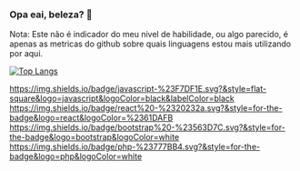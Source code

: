 ### Opa eai, beleza? 👋

Nota: Este não é indicador do meu nivel de habilidade, ou algo parecido, é apenas as metricas do github sobre quais linguagens estou mais utilizando por aqui.


[![Top Langs](https://github-readme-stats.vercel.app/api/top-langs/?username=GeronimoOlanda&layout=compact)](https://github.com/GeronimoOlanda/github-readme-stats)

https://img.shields.io/badge/javascript-%23F7DF1E.svg?&style=flat-square&logo=javascript&logoColor=black&labelColor=black
https://img.shields.io/badge/react%20-%2320232a.svg?&style=for-the-badge&logo=react&logoColor=%2361DAFB
https://img.shields.io/badge/bootstrap%20-%23563D7C.svg?&style=for-the-badge&logo=bootstrap&logoColor=white
https://img.shields.io/badge/php-%23777BB4.svg?&style=for-the-badge&logo=php&logoColor=white
